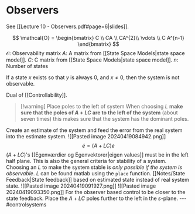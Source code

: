 # Observers
See [[Lecture 10 - Observers.pdf#page=6|slides]].

$$
\mathcal{O} = 
\begin{bmatrix}
C \\
CA \\
CA^{2}\\
\vdots \\
C A^{n-1}
\end{bmatrix}
$$
$\mathcal{O}$: Observability matrix
$A$: A matrix from [[State Space Models|state space model]].
$C$: C matrix from [[State Space Models|state space model]].
$n$: Number of states

If a state $x$ exists so that $y$ is always $0$, and $x \neq 0$, then the system is not observable.

Dual of [[Controllability]]. 

>[!warning] Place poles to the left of system
>When choosing $L$ **make sure that the poles of $A+LC$ are to the left of the system** (about seven times) this makes sure that the system has the dominant poles.

Create an estimate of the system and feed the error from the real system into the estimate system. ![[Pasted image 20240419084942.png]] $$ \dot{e} = (A + LC) e $$ $(A + LC)$'s [[Egenværdier og Egenvektorer|eigen values]] must be in the left half plane. This is also the general criteria for stability of a system. Choosing an $L$ to make the system stable is *only possible if the system is observable*. $L$ can be found matlab using the `place` function.  [[Notes/State Feedback|State feedback]] based on estimated state instead of real system state. ![[Pasted image 20240419091927.png]] ![[Pasted image 20240419093350.png]] For the observer based control to be closer to the state feedback. Place the $A+LC$ poles further to the left in the $s$-plane. --- #controlsystems
